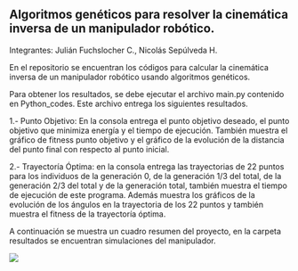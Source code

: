 ## Algoritmos genéticos para resolver la cinemática inversa de un manipulador robótico.

Integrantes: 
Julián Fuchslocher C.,
Nicolás Sepúlveda H.


En el repositorio se encuentran los códigos para calcular la cinemática inversa de un manipulador robótico usando algoritmos genéticos. 

Para obtener los resultados, se debe ejecutar el archivo main.py contenido en Python_codes. Este archivo entrega los siguientes resultados.

1.- Punto Objetivo: En la consola entrega el punto objetivo deseado, el punto objetivo que minimiza energía y el tiempo de ejecución. También muestra el gráfico de fitness punto objetivo y el gráfico de la evolución de la distancia del punto final con respecto al punto inicial.

2.- Trayectoría Óptima: en la consola entrega las trayectorias de 22 puntos para los individuos de la generación 0, de la generación 1/3 del total, de la generación 2/3 del total y de la generación total, también muestra el tiempo de ejecución de este programa. Además muestra los gráficos de la evolución de los ángulos en la trayectoria de los 22 puntos y también muestra el fitness de la trayectoría óptima.

A continuación se muestra un cuadro resumen del proyecto, en la carpeta resultados se encuentran simulaciones del manipulador.

<img src="Poster.png" />
